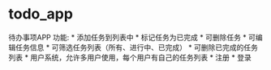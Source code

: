 # todo_app
待办事项APP
功能:
    * 添加任务到列表中
    * 标记任务为已完成
    * 可删除任务
    * 可编辑任务信息
    * 可筛选任务列表（所有、进行中、已完成）
    * 可删除已完成的任务列表
    * 用户系统，允许多用户使用，每个用户有自己的任务列表
        * 注册
        * 登录
